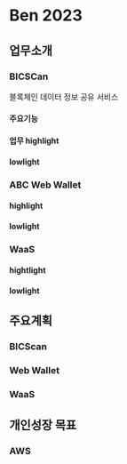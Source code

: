 # Ben 2023

## 업무소개

### BICSCan
블록체인 데이터 정보 공유 서비스

#### 주요기능

#### 업무 highlight

#### lowlight

### ABC Web Wallet

#### highlight

#### lowlight

### WaaS

#### hightlight

#### lowlight


## 주요계획

### BICScan

### Web Wallet

### WaaS

## 개인성장 목표

### AWS

### 